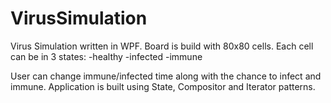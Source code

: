 # VirusSimulation
Virus Simulation written in WPF.
Board is build with 80x80 cells. Each cell can be in 3 states:
-healthy
-infected
-immune

User can change immune/infected time along with the chance to infect and immune.
Application is built using State, Compositor and Iterator patterns.
